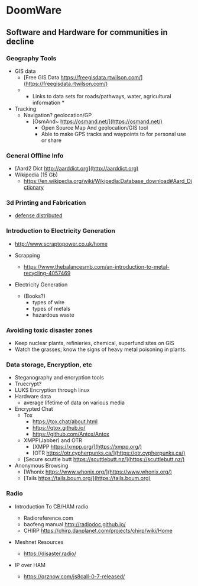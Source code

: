 
# DoomWare
## Software and Hardware for communities in decline
### Geography Tools
+ GIS data
  - [Free GIS Data https://freegisdata.rtwilson.com/](https://freegisdata.rtwilson.com/)
  - * Links to data sets for roads/pathways, water, agricultural information *
+ Tracking
  - Navigation? geolocation/GP
    - [OsmAnd~ https://osmand.net/](https://osmand.net/)
      - Open Source Map And geolocation/GIS tool
      - Able to make GPS tracks and waypoints to for personal use or share

### General Offline Info
+ [Aard2 Dict http://aarddict.org](http://aarddict.org)
+ Wikipedia (15 Gb)
  - https://en.wikipedia.org/wiki/Wikipedia:Database_download#Aard_Dictionary


### 3d Printing and Fabrication
+ [defense distributed](https://defcad.com/)

### Introduction to Electricity Generation
+ http://www.scraptopower.co.uk/home

+ Scrapping
  - https://www.thebalancesmb.com/an-introduction-to-metal-recycling-4057469

+ Electricity Generation
  + (Books?)
    - types of wire
    - types of metals
    - hazardous waste

### Avoiding toxic disaster zones
+ Keep nuclear plants, refinieries, chemical, superfund sites on GIS
+ Watch the grasses; know the signs of heavy metal poisoning in plants.

### Data storage, Encryption, etc
+ Steganography and encryption tools
+ Truecrypt?
+ LUKS Encryption through linux
+ Hardware data
  - average lifetime of data on various media
+ Encrypted Chat
  - Tox
    - https://tox.chat/about.html
    - https://qtox.github.io/
    - https://github.com/Antox/Antox
  - XMPP(Jabber) and OTR
    - [XMPP https://xmpp.org/](https://xmpp.org/)
    - [OTR https://otr.cypherpunks.ca/](https://otr.cypherpunks.ca/)
  - [Secure scuttle butt https://scuttlebutt.nz/](https://scuttlebutt.nz/)
+ Anonymous Browsing
  - [Whonix https://www.whonix.org/](https://www.whonix.org/)
  - [Tails https://tails.boum.org/](https://tails.boum.org)

### Radio
+ Introduction To CB/HAM radio
  - Radioreference.com
  - baofeng manual http://radiodoc.github.io/
  - CHIRP https://chirp.danplanet.com/projects/chirp/wiki/Home

+ Meshnet Resources
    - https://disaster.radio/

+ IP over HAM
    - https://qrznow.com/js8call-0-7-released/
